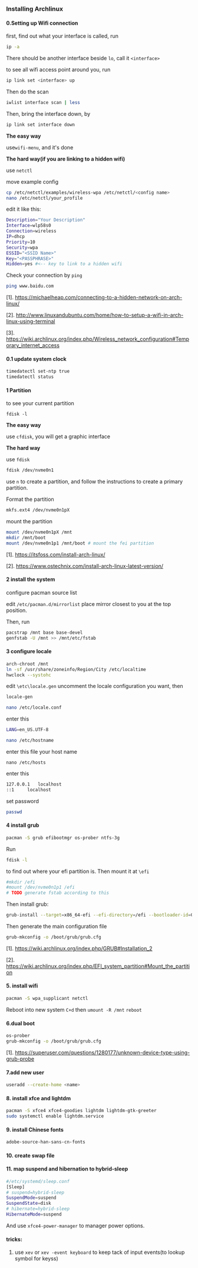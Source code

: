 ### Installing Archlinux

#### 0.Setting up Wifi connection

first, find out what your interface is called, run

```bash
ip -a
```

There should be another interface beside `lo`, call it `<interface>`

to see all wifi access point around you, run

```bash
ip link set <interface> up
```

Then do the scan

```bash
iwlist interface scan | less
```

Then, bring the interface down, by

```bash
ip link set interface down
```

**The easy way**

use`wifi-menu`, and it's done

**The hard way(if you are linking to a hidden wifi)**

use `netctl`

move example config

```bash
cp /etc/netctl/examples/wireless-wpa /etc/netctl/<config name>
nano /etc/netctl/your_profile
```

edit it like this:

```bash
Description="Your Description"
Interface=wlp58s0
Connection=wireless
IP=dhcp
Priority=10
Security=wpa
ESSID="<SSID Name>"
Key="<PASSPHRASE>"
Hidden=yes #<-- key to link to a hidden wifi
```

Check your connection by `ping`

```bash
ping www.baidu.com
```

[1]. https://michaelheap.com/connecting-to-a-hidden-network-on-arch-linux/

[2]. http://www.linuxandubuntu.com/home/how-to-setup-a-wifi-in-arch-linux-using-terminal

[3]. https://wiki.archlinux.org/index.php/Wireless_network_configuration#Temporary_internet_access

#### 0.1 update system clock

```bash
timedatectl set-ntp true
timedatectl status
```

#### 1 Partition

to see your current partition

```
fdisk -l
```

**The easy way**

use `cfdisk`, you will get a graphic interface

**The hard way**

use `fdisk`

```bash
fdisk /dev/nvme0n1
```

use `n` to create a partition,  and follow the instructions to create a primary partition.

Format the partition

```bash
mkfs.ext4 /dev/nvme0n1pX
```

mount the partition

```bash
mount /dev/nvme0n1pX /mnt
mkdir /mnt/boot
mount /dev/nvme0n1p1 /mnt/boot # mount the fei partition
```

[1]. https://itsfoss.com/install-arch-linux/

[2]. https://www.ostechnix.com/install-arch-linux-latest-version/

#### 2 install the system

configure pacman source list

edit `/etc/pacman.d/mirrorlist` place mirror closest to you at the top position.

Then, run

```bash
pacstrap /mnt base base-devel
genfstab -U /mnt >> /mnt/etc/fstab
```

#### 3 configure locale

```bash
arch-chroot /mnt
ln -sf /usr/share/zoneinfo/Region/City /etc/localtime
hwclock --systohc
```

edit `\etc\locale.gen` uncomment the locale configuration you want, then

```bash
locale-gen
```

```bash
nano /etc/locale.conf
```

enter this 

```bash
LANG=en_US.UTF-8
```

```bash
nano /etc/hostname
```

enter this file your host name

```
nano /etc/hosts
```

enter this 

```bash
127.0.0.1	localhost
::1		localhost
```

set password 

```bash
passwd
```

#### 4 install grub

```bash
pacman -S grub efibootmgr os-prober ntfs-3g
```

Run

```bash
fdisk -l
```

to find out where your efi partition is. Then mount it at `\efi`

```bash
#mkdir /efi
#mount /dev/nvme0n1p1 /efi
# TODO generate fstab according to this
```

Then install grub:

```bash
grub-install --target=x86_64-efi --efi-directory=/efi --bootloader-id=GRUB /dev/nvme0n1
```

Then generate the main configuration file

```bash
grub-mkconfig -o /boot/grub/grub.cfg
```

[1]. https://wiki.archlinux.org/index.php/GRUB#Installation_2

[2]. https://wiki.archlinux.org/index.php/EFI_system_partition#Mount_the_partition



#### 5. install wifi

```bash
pacman -S wpa_supplicant netctl
```

Reboot into new system `C+d` then `umount -R /mnt` `reboot`

#### 6.dual boot

```bash
os-prober
grub-mkconfig -o /boot/grub/grub.cfg
```

[1]. https://superuser.com/questions/1280177/unknown-device-type-using-grub-probe

#### 7.add new user

```bash
useradd --create-home <name>
```

#### 8. install xfce and lightdm

```bash
pacman -S xfce4 xfce4-goodies lightdm lightdm-gtk-greeter
sudo systemctl enable lightdm.service
```

#### 9. install Chinese fonts

```bash
adobe-source-han-sans-cn-fonts

```

#### 10. create swap file

#### 11. map suspend and hibernation to hybrid-sleep

```bash
#/etc/systemd/sleep.conf
[Sleep]
# suspend=hybrid-sleep
SuspendMode=suspend
SuspendState=disk
# hibernate=hybrid-sleep
HibernateMode=suspend

```

And use `xfce4-power-manager` to manager power options.



#### tricks:

1. use `xev` or `xev -event keyboard` to keep tack of input events(to lookup symbol for keyss)